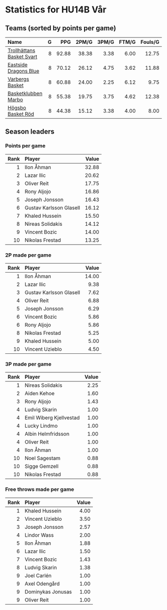# Statistics for HU14B Vår

## Teams (sorted by points per game)

| Name | G | PPG | 2PM/G | 3PM/G | FTM/G | Fouls/G |
|:-----|--:|----:|------:|------:|------:|--------:|
| [Trollhättans Basket Svart](hu14b_vår_team_1.md) | 8 | 92.88 | 38.38 | 3.38 | 6.00 | 12.75 |
| [Eastside Dragons Blue](hu14b_vår_team_2.md) | 8 | 70.12 | 26.12 | 4.75 | 3.62 | 11.88 |
| [Varbergs Basket](hu14b_vår_team_3.md) | 8 | 60.88 | 24.00 | 2.25 | 6.12 | 9.75 |
| [Basketklubben Marbo](hu14b_vår_team_4.md) | 8 | 55.38 | 19.75 | 3.75 | 4.62 | 12.38 |
| [Högsbo Basket Röd](hu14b_vår_team_5.md) | 8 | 44.38 | 15.12 | 3.38 | 4.00 | 8.00 |

## Season leaders

### Points per game

| Rank | Player | Value |
|----:|:-------|------:|
| 1 | Ilon Åhman | 32.88 |
| 2 | Lazar Ilic | 20.62 |
| 3 | Oliver Reit | 17.75 |
| 4 | Rony Aljojo | 16.86 |
| 5 | Joseph Jonsson | 16.43 |
| 6 | Gustav Karlsson Glasell | 16.12 |
| 7 | Khaled Hussein | 15.50 |
| 8 | Nireas Solidakis | 14.12 |
| 9 | Vincent Bozic | 14.00 |
| 10 | Nikolas Frestad | 13.25 |

### 2P made per game

| Rank | Player | Value |
|----:|:-------|------:|
| 1 | Ilon Åhman | 14.00 |
| 2 | Lazar Ilic | 9.38 |
| 3 | Gustav Karlsson Glasell | 7.62 |
| 4 | Oliver Reit | 6.88 |
| 5 | Joseph Jonsson | 6.29 |
| 6 | Vincent Bozic | 5.86 |
| 6 | Rony Aljojo | 5.86 |
| 8 | Nikolas Frestad | 5.25 |
| 9 | Khaled Hussein | 5.00 |
| 10 | Vincent Uzieblo | 4.50 |

### 3P made per game

| Rank | Player | Value |
|----:|:-------|------:|
| 1 | Nireas Solidakis | 2.25 |
| 2 | Aiden Kehoe | 1.60 |
| 3 | Rony Aljojo | 1.43 |
| 4 | Ludvig Skarin | 1.00 |
| 4 | Emil Wiberg Kjellvestad | 1.00 |
| 4 | Lucky Lindmo | 1.00 |
| 4 | Albin Helmfridsson | 1.00 |
| 4 | Oliver Reit | 1.00 |
| 4 | Ilon Åhman | 1.00 |
| 10 | Noel Sagestam | 0.88 |
| 10 | Sigge Gemzell | 0.88 |
| 10 | Nikolas Frestad | 0.88 |

### Free throws made per game

| Rank | Player | Value |
|----:|:-------|------:|
| 1 | Khaled Hussein | 4.00 |
| 2 | Vincent Uzieblo | 3.50 |
| 3 | Joseph Jonsson | 2.57 |
| 4 | Lindor Wass | 2.00 |
| 5 | Ilon Åhman | 1.88 |
| 6 | Lazar Ilic | 1.50 |
| 7 | Vincent Bozic | 1.43 |
| 8 | Ludvig Skarin | 1.38 |
| 9 | Joel Carlén | 1.00 |
| 9 | Axel Odengård | 1.00 |
| 9 | Dominykas Jonusas | 1.00 |
| 9 | Oliver Reit | 1.00 |

